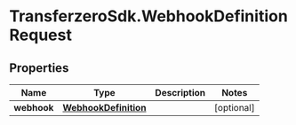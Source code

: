 # TransferzeroSdk.WebhookDefinitionRequest

## Properties

Name | Type | Description | Notes
------------ | ------------- | ------------- | -------------
**webhook** | [**WebhookDefinition**](WebhookDefinition.md) |  | [optional] 


